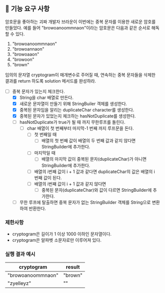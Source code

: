 ## 🚀 기능 요구 사항

암호문을 좋아하는 괴짜 개발자 브라운이 이번에는 중복 문자를 이용한 새로운 암호를 만들었다. 예를 들어 "browoanoommnaon"이라는 암호문은 다음과 같은 순서로 해독할 수 있다.

1. "browoanoommnaon"
2. "browoannaon"
3. "browoaaon"
4. "browoon"
5. "brown"

임의의 문자열 cryptogram이 매개변수로 주어질 때, 연속하는 중복 문자들을 삭제한 결과를 return 하도록 solution 메서드를 완성하라.

- [ ] 중복 문자가 있는지 체크한다.
  - [x] String을 char 배열로 만든다.
  - [x] 새로운 문자열이 만들기 위해 StringBuiler 객체를 생성한다.
  - [x] 중복된 문자임을 알리는 duplicateChar character를 생성한다.
  - [x] 중복된 문자가 있었는지 체크하는 hasNotDuplicate를 생성한다.
  - [ ] hasNotDuplicate가 true가 될 때 까지 무한루프를 돌린다.
    - [ ] char 배열이 첫 번째부터 마지막-1 번째 까지 루프문을 돈다.
      - [ ] 첫 번째일 때 
        - [ ] 배열의 첫 번째 값이 배열의 두 번째 값과 같지 않다면 StringBuilder에 추가한다.
      - [ ] 마지막일 때 
        - [ ] 배열의 마지막 값이 중복된 문자(duplicateChar)가 아니면 StringBuilder에 추가한다.
      - [ ] 배열의 i번째 값이 i + 1 값과 같다면 duplicateChar의 값은 배열의 i 번째 값이 된다.
      - [ ] 배열의 i번째 값이 i + 1 값과 같지 않다면
        - [ ] 중복된 문자(duplicateChar)와 값이 다르면 StringBuilder에 추가한다.  
  - [ ] 무한 루프에 탈출하면 중복 문자가 없는 StringBuilder 객체를 String으로 변환하여 반환한다.

### 제한사항

- cryptogram은 길이가 1 이상 1000 이하인 문자열이다.
- cryptogram은 알파벳 소문자로만 이루어져 있다.

### 실행 결과 예시

| cryptogram | result |
| --- | --- |
| "browoanoommnaon" | "brown" |
| "zyelleyz" | "" |
